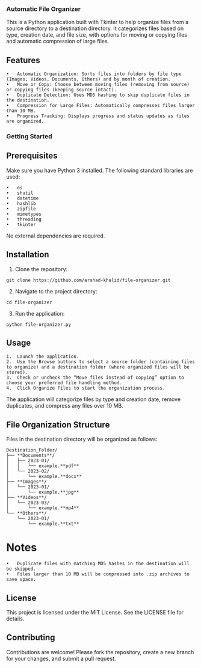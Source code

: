 ### Automatic File Organizer

This is a Python application built with Tkinter to help organize files from a source directory to a destination directory. It categorizes files based on type, creation date, and file size, with options for moving or copying files and automatic compression of large files.

## Features

	•	Automatic Organization: Sorts files into folders by file type (Images, Videos, Documents, Others) and by month of creation.
	•	Move or Copy: Choose between moving files (removing from source) or copying files (keeping source intact).
	•	Duplicate Detection: Uses MD5 hashing to skip duplicate files in the destination.
	•	Compression for Large Files: Automatically compresses files larger than 10 MB.
	•	Progress Tracking: Displays progress and status updates as files are organized.

### Getting Started

## Prerequisites

Make sure you have Python 3 installed. The following standard libraries are used:

	•	os
	•	shutil
	•	datetime
	•	hashlib
	•	zipfile
	•	mimetypes
	•	threading
	•	tkinter

No external dependencies are required.

## Installation

1.	Clone the repository:

```git clone https://github.com/arshad-khalid/file-organizer.git```


2.	Navigate to the project directory:

```cd file-organizer```


3.	Run the application:

```python file-organizer.py```

## Usage

	1.	Launch the application.
	2.	Use the Browse buttons to select a source folder (containing files to organize) and a destination folder (where organized files will be stored).
	3.	Check or uncheck the “Move files instead of copying” option to choose your preferred file handling method.
	4.	Click Organize Files to start the organization process.

The application will categorize files by type and creation date, remove duplicates, and compress any files over 10 MB.

## File Organization Structure

Files in the destination directory will be organized as follows:
```
Destination_Folder/
├── **Documents**/
│   ├── 2023-01/
│   │   └── example.**pdf**
│   └── 2023-02/
│       └── example.**docx**
├── **Images**/
│   └── 2023-01/
│       └── example.**jpg**
├── **Videos**/
│   └── 2023-03/
│       └── example.**mp4**
└── **Others**/
    └── 2023-01/
        └── example.**txt**
```
# Notes

	•	Duplicate files with matching MD5 hashes in the destination will be skipped.
	•	Files larger than 10 MB will be compressed into .zip archives to save space.

## License

This project is licensed under the MIT License. See the LICENSE file for details.

## Contributing

Contributions are welcome! Please fork the repository, create a new branch for your changes, and submit a pull request.

